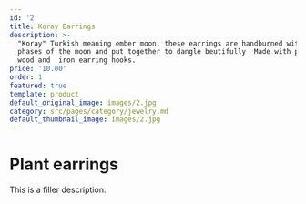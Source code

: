 ```yaml
---
id: '2'
title: Koray Earrings
description: >-
  "Koray" Turkish meaning ember moon, these earrings are handburned with the
  phases of the moon and put together to dangle beutifully  Made with poplar
  wood and  iron earring hooks.
price: '10.00'
order: 1
featured: true
template: product
default_original_image: images/2.jpg
category: src/pages/category/jewelry.md
default_thumbnail_image: images/2.jpg
---
```

# Plant earrings

This is a filler description.

